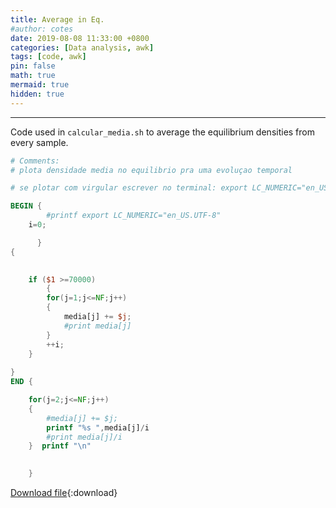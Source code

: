 ```yaml
---
title: Average in Eq.
#author: cotes
date: 2019-08-08 11:33:00 +0800
categories: [Data analysis, awk]
tags: [code, awk]
pin: false
math: true
mermaid: true
hidden: true
---
```



<hr>

Code used in <code class="language-plaintext highlighter-rouge">calcular_media.sh</code> to average the equilibrium densities from every sample.




```awk
# Comments:
# plota densidade media no equilibrio pra uma evoluçao temporal

# se plotar com virgular escrever no terminal: export LC_NUMERIC="en_US.UTF-8"

BEGIN { 
        #printf export LC_NUMERIC="en_US.UTF-8"      
	i=0;

      }
{
	

	if ($1 >=70000) 
     	{
		for(j=1;j<=NF;j++)
		{
			media[j] += $j; 
			#print media[j]
		}  						
		++i;
	}    
		 
}
END { 

	for(j=2;j<=NF;j++)
	{
		#media[j] += $j; 
		printf "%s ",media[j]/i
		#print media[j]/i
	}  printf "\n"
	

    }


```
[Download file](/files/scripts/data_analysis/media_temporal_equilibrio.awk){:download}